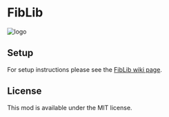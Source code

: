 # FibLib
![logo](https://raw.githubusercontent.com/Hephaestus-Dev/FibLib/master/src/main/resources/assets/fiblib/icon.png)
## Setup

For setup instructions please see the [FibLib wiki page]().

## License

This mod is available under the MIT license.
